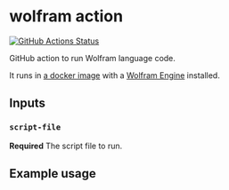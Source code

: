 # wolfram action

[![GitHub Actions Status](https://github.com/miRoox/wolfram-action/workflows/Test%20Action/badge.svg)](https://github.com/miRoox/wolfram-action/actions)

GitHub action to run Wolfram language code.

It runs in [a docker image](https://github.com/arnoudbuzing/wolfram-engine-docker) with a [Wolfram Engine](https://www.wolfram.com/engine/) installed.

## Inputs

### `script-file`

**Required** The script file to run.

## Example usage

